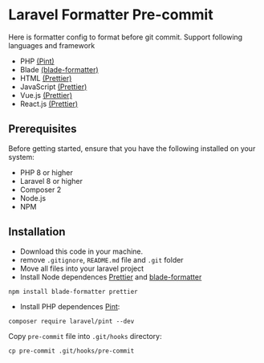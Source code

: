 # Laravel Formatter Pre-commit

Here is formatter config to format before git commit. Support following languages and framework
- PHP [(Pint)](https://github.com/laravel/pint)
- Blade [(blade-formatter)](https://github.com/shufo/blade-formatter)
- HTML [(Prettier)](https://prettier.io)
- JavaScript [(Prettier)](https://prettier.io)
- Vue.js [(Prettier)](https://prettier.io)
- React.js [(Prettier)](https://prettier.io)

## Prerequisites
Before getting started, ensure that you have the following installed on your system:

- PHP 8 or higher
- Laravel 8 or higher
- Composer 2
- Node.js
- NPM

## Installation

- Download this code in your machine.
- remove `.gitignore`, `README.md` file and `.git` folder
- Move all files into your laravel project
- Install Node dependences [Prettier](https://prettier.io) and [blade-formatter](https://github.com/shufo/blade-formatter)
```
npm install blade-formatter prettier
```
- Install PHP dependences [Pint](https://github.com/laravel/pint):
```
composer require laravel/pint --dev
```
Copy `pre-commit` file into `.git/hooks` directory:
```
cp pre-commit .git/hooks/pre-commit
```
